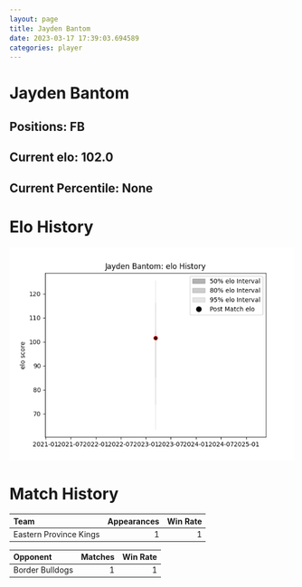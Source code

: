 ```yaml
---  
layout: page  
title: Jayden Bantom  
date: 2023-03-17 17:39:03.694589  
categories: player  
---
```

# Jayden Bantom

## Positions: FB

## Current elo: 102.0

## Current Percentile: None

# Elo History


![elo history](history_JaydenBantom.png)
# Match History


| Team                   |   Appearances |   Win Rate |
|:-----------------------|--------------:|-----------:|
| Eastern Province Kings |             1 |          1 |

| Opponent        |   Matches |   Win Rate |
|:----------------|----------:|-----------:|
| Border Bulldogs |         1 |          1 |